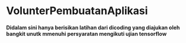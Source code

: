 # VolunterPembuatanAplikasi

#### Didalam sini hanya berisikan latihan dari dicoding yang diajukan oleh bangkit unutk mmenuhi persyaratan mengikuti ujian tensorflow

